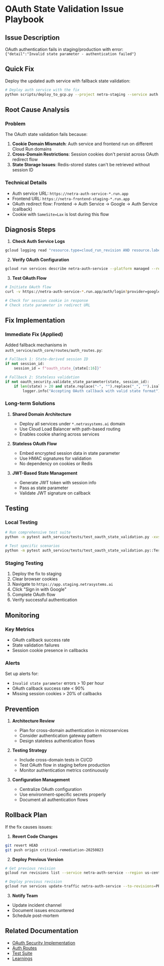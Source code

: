 # OAuth State Validation Issue Playbook

## Issue Description
OAuth authentication fails in staging/production with error: `{"detail":"Invalid state parameter - authentication failed"}`

## Quick Fix
Deploy the updated auth service with fallback state validation:

```bash
# Deploy auth service with the fix
python scripts/deploy_to_gcp.py --project netra-staging --service auth --build-local
```

## Root Cause Analysis

### Problem
The OAuth state validation fails because:
1. **Cookie Domain Mismatch**: Auth service and frontend run on different Cloud Run domains
2. **Cross-Domain Restrictions**: Session cookies don't persist across OAuth redirect flow
3. **State Storage Issues**: Redis-stored states can't be retrieved without session ID

### Technical Details
- Auth service URL: `https://netra-auth-service-*.run.app`
- Frontend URL: `https://netra-frontend-staging-*.run.app`
- OAuth redirect flow: Frontend → Auth Service → Google → Auth Service (callback)
- Cookie with `SameSite=Lax` is lost during this flow

## Diagnosis Steps

1. **Check Auth Service Logs**
```bash
gcloud logging read "resource.type=cloud_run_revision AND resource.labels.service_name=netra-auth-service AND (\"state validation failed\" OR \"Invalid state\")" --project netra-staging --limit 10
```

2. **Verify OAuth Configuration**
```bash
gcloud run services describe netra-auth-service --platform managed --region us-central1 --project netra-staging | grep GOOGLE
```

3. **Test OAuth Flow**
```bash
# Initiate OAuth flow
curl -v https://netra-auth-service-*.run.app/auth/login?provider=google

# Check for session cookie in response
# Check state parameter in redirect URL
```

## Fix Implementation

### Immediate Fix (Applied)
Added fallback mechanisms in `auth_service/auth_core/routes/auth_routes.py`:

```python
# Fallback 1: State-derived session ID
if not session_id:
    session_id = f"oauth_state_{state[:16]}"

# Fallback 2: Stateless validation
if not oauth_security.validate_state_parameter(state, session_id):
    if len(state) > 20 and state.replace("-", "").replace("_", "").isalnum():
        logger.info("Accepting OAuth callback with valid state format")
```

### Long-term Solutions

1. **Shared Domain Architecture**
   - Deploy all services under `*.netrasystems.ai` domain
   - Use Cloud Load Balancer with path-based routing
   - Enables cookie sharing across services

2. **Stateless OAuth Flow**
   - Embed encrypted session data in state parameter
   - Use HMAC signatures for validation
   - No dependency on cookies or Redis

3. **JWT-Based State Management**
   - Generate JWT token with session info
   - Pass as state parameter
   - Validate JWT signature on callback

## Testing

### Local Testing
```bash
# Run comprehensive test suite
python -m pytest auth_service/tests/test_oauth_state_validation.py -xvs

# Test specific scenarios
python -m pytest auth_service/tests/test_oauth_state_validation.py::TestOAuthStateValidation::test_state_storage_and_retrieval -xvs
```

### Staging Testing
1. Deploy the fix to staging
2. Clear browser cookies
3. Navigate to `https://app.staging.netrasystems.ai`
4. Click "Sign in with Google"
5. Complete OAuth flow
6. Verify successful authentication

## Monitoring

### Key Metrics
- OAuth callback success rate
- State validation failures
- Session cookie presence in callbacks

### Alerts
Set up alerts for:
- `Invalid state parameter` errors > 10 per hour
- OAuth callback success rate < 90%
- Missing session cookies > 20% of callbacks

## Prevention

1. **Architecture Review**
   - Plan for cross-domain authentication in microservices
   - Consider authentication gateway pattern
   - Design stateless authentication flows

2. **Testing Strategy**
   - Include cross-domain tests in CI/CD
   - Test OAuth flow in staging before production
   - Monitor authentication metrics continuously

3. **Configuration Management**
   - Centralize OAuth configuration
   - Use environment-specific secrets properly
   - Document all authentication flows

## Rollback Plan

If the fix causes issues:

1. **Revert Code Changes**
```bash
git revert HEAD
git push origin critical-remediation-20250823
```

2. **Deploy Previous Version**
```bash
# Get previous revision
gcloud run revisions list --service netra-auth-service --region us-central1 --project netra-staging

# Deploy previous revision
gcloud run services update-traffic netra-auth-service --to-revisions=PREVIOUS_REVISION=100 --region us-central1 --project netra-staging
```

3. **Notify Team**
- Update incident channel
- Document issues encountered
- Schedule post-mortem

## Related Documentation
- [OAuth Security Implementation](../auth_service/auth_core/security/oauth_security.py)
- [Auth Routes](../auth_service/auth_core/routes/auth_routes.py)
- [Test Suite](../auth_service/tests/test_oauth_state_validation.py)
- [Learnings](../SPEC/learnings/oauth_state_validation_issue.xml)